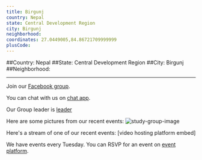 ```yaml
---
title: Birgunj
country: Nepal
state: Central Development Region
city: Birgunj
neighborhood: 
coordinates: 27.0449005,84.86721709999999
plusCode:
---
```


##Country: Nepal
##State: Central Development Region
##City: Birgunj
##Neighborhood: 
*****
Join our [Facebook group](https://www.facebook.com/groups/free.code.camp.birgunj).

You can chat with us on [chat app]().

Our Group leader is [leader]()

Here are some pictures from our recent events:
![study-group-image]()

Here's a stream of one of our recent events:
[video hosting platform embed]

We have events every Tuesday. You can RSVP for an event on [event platform]().
